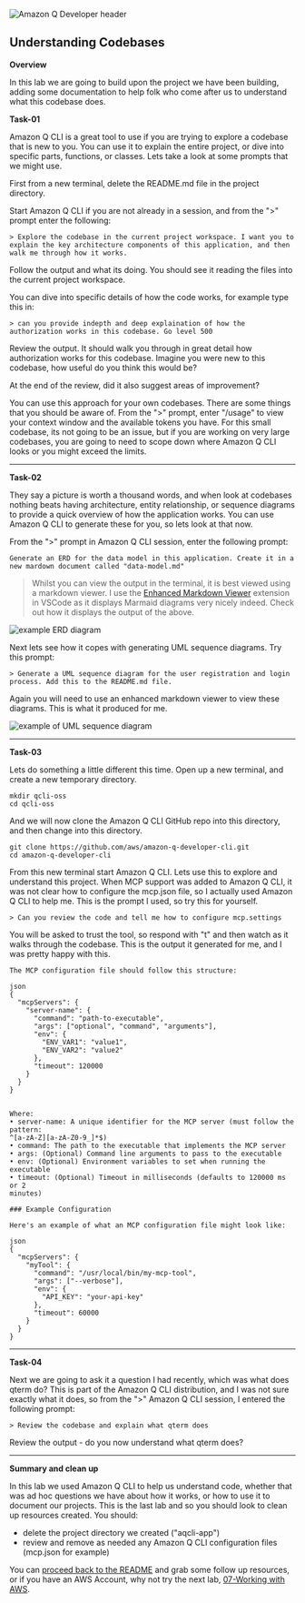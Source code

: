 ![Amazon Q Developer header](/images/q-vscode-header.png)

## Understanding Codebases

**Overview**

In this lab we are going to build upon the project we have been building, adding some documentation to help folk who come after us to understand what this codebase does.

**Task-01**

Amazon Q CLI is a great tool to use if you are trying to explore a codebase that is new to you. You can use it to explain the entire project, or dive into specific parts, functions, or classes. Lets take a look at some prompts that we might use.

First from a new terminal, delete the README.md file in the project directory.

Start Amazon Q CLI if you are not already in a session, and from the ">" prompt enter the following:

```
> Explore the codebase in the current project workspace. I want you to explain the key architecture components of this application, and then walk me through how it works.
```

Follow the output and what its doing. You should see it reading the files into the current project workspace.

You can dive into specific details of how the code works, for example type this in:

```
> can you provide indepth and deep explaination of how the authorization works in this codebase. Go level 500
```

Review the output. It should walk you through in great detail how authorization works for this codebase. Imagine you were new to this codebase, how useful do you think this would be?

At the end of the review, did it also suggest areas of improvement?

You can use this approach for your own codebases. There are some things that you should be aware of. From the ">" prompt, enter "/usage" to view your context window and the available tokens you have. For this small codebase, its not going to be an issue, but if you are working on very large codebases, you are going to need to scope down where Amazon Q CLI looks or you might exceed the limits.

---

**Task-02**

They say a picture is worth a thousand words, and when look at codebases nothing beats having architecture, entity relationship, or sequence diagrams to provide a quick overview of how the application works. You can use Amazon Q CLI to generate these for you, so lets look at that now.

From the ">" prompt in Amazon Q CLI session, enter the following prompt:

```
Generate an ERD for the data model in this application. Create it in a new mardown document called "data-model.md"
```

> Whilst you can view the output in the terminal, it is best viewed using a markdown viewer. I use the [Enhanced Markdown Viewer](https://marketplace.visualstudio.com/items?itemName=shd101wyy.markdown-preview-enhanced) extension in VSCode as it displays Marmaid diagrams very nicely indeed. Check out how it displays the output of the above.

![example ERD diagram](/images/q-cli-erd.png)

Next lets see how it copes with generating UML sequence diagrams. Try this prompt:

```
> Generate a UML sequence diagram for the user registration and login process. Add this to the README.md file.
```

Again you will need to use an enhanced markdown viewer to view these diagrams. This is what it produced for me.

![example of UML sequence diagram](/images/q-cli-uml.png)

---

**Task-03**

Lets do something a little different this time. Open up a new terminal, and create a new temporary directory.

```
mkdir qcli-oss
cd qcli-oss
```

And we will now clone the Amazon Q CLI GitHub repo into this directory, and then change into this directory.

```
git clone https://github.com/aws/amazon-q-developer-cli.git
cd amazon-q-developer-cli
```

From this new terminal start Amazon Q CLI. Lets use this to explore and understand this project. When MCP support was added to Amazon Q CLI, it was not clear how to configure the mcp.json file, so I actually used Amazon Q CLI to help me. This is the prompt I used, so try this for yourself.

```
> Can you review the code and tell me how to configure mcp.settings
```

You will be asked to trust the tool, so respond with "t" and then watch as it walks through the codebase. This is the output it generated for me, and I was pretty happy with this.

```
The MCP configuration file should follow this structure:

json
{
  "mcpServers": {
    "server-name": {
      "command": "path-to-executable",
      "args": ["optional", "command", "arguments"],
      "env": {
        "ENV_VAR1": "value1",
        "ENV_VAR2": "value2"
      },
      "timeout": 120000
    }
  }
}


Where:
• server-name: A unique identifier for the MCP server (must follow the pattern:
^[a-zA-Z][a-zA-Z0-9_]*$)
• command: The path to the executable that implements the MCP server
• args: (Optional) Command line arguments to pass to the executable
• env: (Optional) Environment variables to set when running the executable
• timeout: (Optional) Timeout in milliseconds (defaults to 120000 ms or 2
minutes)

### Example Configuration

Here's an example of what an MCP configuration file might look like:

json
{
  "mcpServers": {
    "myTool": {
      "command": "/usr/local/bin/my-mcp-tool",
      "args": ["--verbose"],
      "env": {
        "API_KEY": "your-api-key"
      },
      "timeout": 60000
    }
  }
}
```

---

**Task-04**

Next we are going to ask it a question I had recently, which was what does qterm do? This is part of the Amazon Q CLI distribution, and I was not sure exactly what it does, so from the ">" Amazon Q CLI session, I entered the following prompt:

```
> Review the codebase and explain what qterm does
```

Review the output - do you now understand what qterm does?

---


**Summary and clean up**

In this lab we used Amazon Q CLI to help us understand code, whether that was ad hoc questions we have about how it works, or how to use it to document our projects. This is the last lab and so you should look to clean up resources created. You should:

* delete the project directory we created ("aqcli-app")
* review and remove as needed any Amazon Q CLI configuration files (mcp.json for example)

You can [proceed back to the README](/README.md) and grab some follow up resources, or if you have an AWS Account, why not try the next lab, [07-Working with AWS](/workshop/07-working-with-aws.md).

